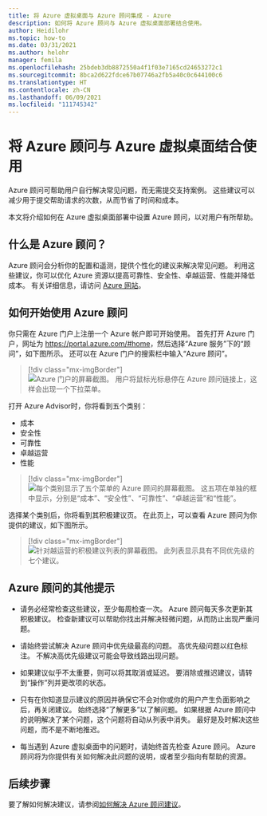 ```yaml
---
title: 将 Azure 虚拟桌面与 Azure 顾问集成 - Azure
description: 如何将 Azure 顾问与 Azure 虚拟桌面部署结合使用。
author: Heidilohr
ms.topic: how-to
ms.date: 03/31/2021
ms.author: helohr
manager: femila
ms.openlocfilehash: 25bdeb3db8872550a4f1f03e7165cd24653272c1
ms.sourcegitcommit: 8bca2d622fdce67b07746a2fb5a40c0c644100c6
ms.translationtype: HT
ms.contentlocale: zh-CN
ms.lasthandoff: 06/09/2021
ms.locfileid: "111745342"
---
```

# <a name="use-azure-advisor-with-azure-virtual-desktop"></a>将 Azure 顾问与 Azure 虚拟桌面结合使用

Azure 顾问可帮助用户自行解决常见问题，而无需提交支持案例。 这些建议可以减少用于提交帮助请求的次数，从而节省了时间和成本。

本文将介绍如何在 Azure 虚拟桌面部署中设置 Azure 顾问，以对用户有所帮助。

## <a name="what-is-azure-advisor"></a>什么是 Azure 顾问？

Azure 顾问会分析你的配置和遥测，提供个性化的建议来解决常见问题。 利用这些建议，你可以优化 Azure 资源以提高可靠性、安全性、卓越运营、性能并降低成本。 有关详细信息，请访问 [Azure 网站](https://azure.microsoft.com/services/advisor/)。

## <a name="how-to-start-using-azure-advisor"></a>如何开始使用 Azure 顾问

你只需在 Azure 门户上注册一个 Azure 帐户即可开始使用。 首先打开 Azure 门户，网址为 <https://portal.azure.com/#home>，然后选择“Azure 服务”下的“顾问”，如下图所示。  还可以在 Azure 门户的搜索栏中输入“Azure 顾问”。

> [!div class="mx-imgBorder"]
> ![Azure 门户的屏幕截图。 用户将鼠标光标悬停在 Azure 顾问链接上，这样会出现一个下拉菜单。](media/azure-advisor.png)

打开 Azure Advisor时，你将看到五个类别：

- 成本
- 安全性
- 可靠性
- 卓越运营
- 性能

> [!div class="mx-imgBorder"]
> ![每个类别显示了五个菜单的 Azure 顾问的屏幕截图。 这五项在单独的框中显示，分别是“成本”、“安全性”、“可靠性”、“卓越运营”和“性能”。](media/advisor-categories.png)

选择某个类别后，你将看到其积极建议页。 在此页上，可以查看 Azure 顾问为你提供的建议，如下图所示。

> [!div class="mx-imgBorder"]
> ![针对越运营的积极建议列表的屏幕截图。 此列表显示具有不同优先级的七个建议。](media/active-suggestions.png)

## <a name="additional-tips-for-azure-advisor"></a>Azure 顾问的其他提示

- 请务必经常检查这些建议，至少每周检查一次。 Azure 顾问每天多次更新其积极建议。 检查新建议可以帮助你找出并解决轻微问题，从而防止出现严重问题。

- 请始终尝试解决 Azure 顾问中优先级最高的问题。 高优先级问题以红色标注。 不解决高优先级建议可能会导致线路出现问题。

- 如果建议似乎不太重要，则可以将其取消或延迟。 要消除或推迟建议，请转到“操作”列并更改项的状态。

- 只有在你知道显示建议的原因并确保它不会对你或你的用户产生负面影响之后，再关闭建议。 始终选择“了解更多”以了解问题。 如果根据 Azure 顾问中的说明解决了某个问题，这个问题将自动从列表中消失。 最好是及时解决这些问题，而不是不断地推迟。

- 每当遇到 Azure 虚拟桌面中的问题时，请始终首先检查 Azure 顾问。 Azure 顾问将为你提供有关如何解决此问题的说明，或者至少指向有帮助的资源。

## <a name="next-steps"></a>后续步骤

要了解如何解决建议，请参阅[如何解决 Azure 顾问建议](azure-advisor-recommendations.md)。
